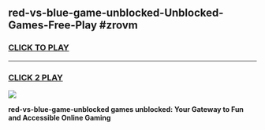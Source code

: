 
## red-vs-blue-game-unblocked-Unblocked-Games-Free-Play #zrovm
<h3>
<a href="https://us.freeplayer.one?title=red-vs-blue-game-unblocked&ref=9M">CLICK TO PLAY</a></h3>
<hr>

<h3>
<a href="https://us.freeplayer.one?title=red-vs-blue-game-unblocked&ref=9M">CLICK 2 PLAY</a>
  
</h3>

<a href="https://us.freeplayer.one?title=red-vs-blue-game-unblocked&ref=9M"><img src="https://clearcache.store/games.png"></a>


**red-vs-blue-game-unblocked games unblocked: Your Gateway to Fun and Accessible Online Gaming**
